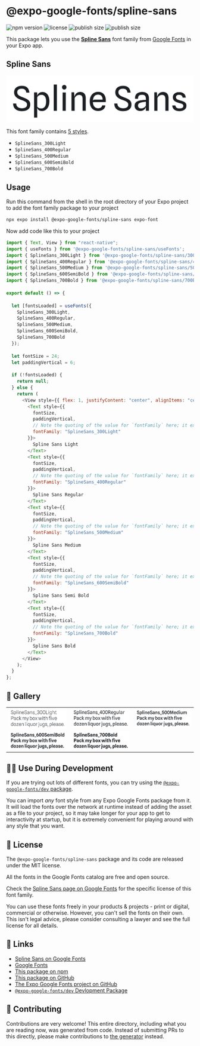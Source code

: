 # @expo-google-fonts/spline-sans

![npm version](https://flat.badgen.net/npm/v/@expo-google-fonts/spline-sans)
![license](https://flat.badgen.net/github/license/expo/google-fonts)
![publish size](https://flat.badgen.net/packagephobia/install/@expo-google-fonts/spline-sans)
![publish size](https://flat.badgen.net/packagephobia/publish/@expo-google-fonts/spline-sans)

This package lets you use the [**Spline Sans**](https://fonts.google.com/specimen/Spline+Sans) font family from [Google Fonts](https://fonts.google.com/) in your Expo app.

## Spline Sans

![Spline Sans](./font-family.png)

This font family contains [5 styles](#-gallery).

- `SplineSans_300Light`
- `SplineSans_400Regular`
- `SplineSans_500Medium`
- `SplineSans_600SemiBold`
- `SplineSans_700Bold`

## Usage

Run this command from the shell in the root directory of your Expo project to add the font family package to your project

```sh
npx expo install @expo-google-fonts/spline-sans expo-font
```

Now add code like this to your project

```js
import { Text, View } from "react-native";
import { useFonts } from '@expo-google-fonts/spline-sans/useFonts';
import { SplineSans_300Light } from '@expo-google-fonts/spline-sans/300Light';
import { SplineSans_400Regular } from '@expo-google-fonts/spline-sans/400Regular';
import { SplineSans_500Medium } from '@expo-google-fonts/spline-sans/500Medium';
import { SplineSans_600SemiBold } from '@expo-google-fonts/spline-sans/600SemiBold';
import { SplineSans_700Bold } from '@expo-google-fonts/spline-sans/700Bold';

export default () => {

  let [fontsLoaded] = useFonts({
    SplineSans_300Light, 
    SplineSans_400Regular, 
    SplineSans_500Medium, 
    SplineSans_600SemiBold, 
    SplineSans_700Bold
  });

  let fontSize = 24;
  let paddingVertical = 6;

  if (!fontsLoaded) {
    return null;
  } else {
    return (
      <View style={{ flex: 1, justifyContent: "center", alignItems: "center" }}>
        <Text style={{
          fontSize,
          paddingVertical,
          // Note the quoting of the value for `fontFamily` here; it expects a string!
          fontFamily: "SplineSans_300Light"
        }}>
          Spline Sans Light
        </Text>
        <Text style={{
          fontSize,
          paddingVertical,
          // Note the quoting of the value for `fontFamily` here; it expects a string!
          fontFamily: "SplineSans_400Regular"
        }}>
          Spline Sans Regular
        </Text>
        <Text style={{
          fontSize,
          paddingVertical,
          // Note the quoting of the value for `fontFamily` here; it expects a string!
          fontFamily: "SplineSans_500Medium"
        }}>
          Spline Sans Medium
        </Text>
        <Text style={{
          fontSize,
          paddingVertical,
          // Note the quoting of the value for `fontFamily` here; it expects a string!
          fontFamily: "SplineSans_600SemiBold"
        }}>
          Spline Sans Semi Bold
        </Text>
        <Text style={{
          fontSize,
          paddingVertical,
          // Note the quoting of the value for `fontFamily` here; it expects a string!
          fontFamily: "SplineSans_700Bold"
        }}>
          Spline Sans Bold
        </Text>
      </View>
    );
  }
};
```

## 🔡 Gallery


||||
|-|-|-|
|![SplineSans_300Light](./300Light/SplineSans_300Light.ttf.png)|![SplineSans_400Regular](./400Regular/SplineSans_400Regular.ttf.png)|![SplineSans_500Medium](./500Medium/SplineSans_500Medium.ttf.png)||
|![SplineSans_600SemiBold](./600SemiBold/SplineSans_600SemiBold.ttf.png)|![SplineSans_700Bold](./700Bold/SplineSans_700Bold.ttf.png)|||


## 👩‍💻 Use During Development

If you are trying out lots of different fonts, you can try using the [`@expo-google-fonts/dev` package](https://github.com/expo/google-fonts/tree/master/font-packages/dev#readme).

You can import _any_ font style from any Expo Google Fonts package from it. It will load the fonts over the network at runtime instead of adding the asset as a file to your project, so it may take longer for your app to get to interactivity at startup, but it is extremely convenient for playing around with any style that you want.


## 📖 License

The `@expo-google-fonts/spline-sans` package and its code are released under the MIT license.

All the fonts in the Google Fonts catalog are free and open source.

Check the [Spline Sans page on Google Fonts](https://fonts.google.com/specimen/Spline+Sans) for the specific license of this font family.

You can use these fonts freely in your products & projects - print or digital, commercial or otherwise. However, you can't sell the fonts on their own. This isn't legal advice, please consider consulting a lawyer and see the full license for all details.

## 🔗 Links

- [Spline Sans on Google Fonts](https://fonts.google.com/specimen/Spline+Sans)
- [Google Fonts](https://fonts.google.com/)
- [This package on npm](https://www.npmjs.com/package/@expo-google-fonts/spline-sans)
- [This package on GitHub](https://github.com/expo/google-fonts/tree/master/font-packages/spline-sans)
- [The Expo Google Fonts project on GitHub](https://github.com/expo/google-fonts)
- [`@expo-google-fonts/dev` Devlopment Package](https://github.com/expo/google-fonts/tree/master/font-packages/dev)

## 🤝 Contributing

Contributions are very welcome! This entire directory, including what you are reading now, was generated from code. Instead of submitting PRs to this directly, please make contributions to [the generator](https://github.com/expo/google-fonts/tree/master/packages/generator) instead.
